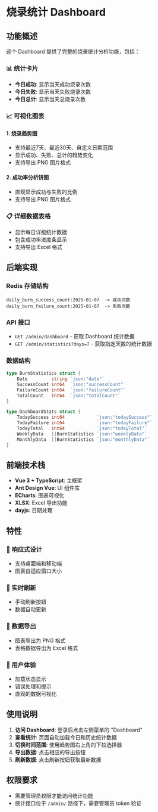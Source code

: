 # 烧录统计 Dashboard

## 功能概述

这个 Dashboard 提供了完整的烧录统计分析功能，包括：

### 📊 统计卡片
- **今日成功**: 显示当天成功烧录次数
- **今日失败**: 显示当天失败烧录次数
- **今日总计**: 显示当天总烧录次数

### 📈 可视化图表

#### 1. 烧录趋势图
- 支持最近7天、最近30天、自定义日期范围
- 显示成功、失败、总计的趋势变化
- 支持导出 PNG 图片格式

#### 2. 成功率分析饼图
- 直观显示成功与失败的比例
- 支持导出 PNG 图片格式

### 📋 详细数据表格
- 显示每日详细统计数据
- 包含成功率进度条显示
- 支持导出 Excel 格式

## 后端实现

### Redis 存储结构
```
daily_burn_success_count:2025-01-07  -> 成功次数
daily_burn_failure_count:2025-01-07  -> 失败次数
```

### API 接口
- `GET /admin/dashboard` - 获取 Dashboard 统计数据
- `GET /admin/statistics?days=7` - 获取指定天数的统计数据

### 数据结构
```go
type BurnStatistics struct {
    Date         string `json:"date"`
    SuccessCount int64  `json:"successCount"`
    FailureCount int64  `json:"failureCount"`
    TotalCount   int64  `json:"totalCount"`
}

type DashboardStats struct {
    TodaySuccess int64            `json:"todaySuccess"`
    TodayFailure int64            `json:"todayFailure"`
    TodayTotal   int64            `json:"todayTotal"`
    WeeklyData   []BurnStatistics `json:"weeklyData"`
    MonthlyData  []BurnStatistics `json:"monthlyData"`
}
```

## 前端技术栈

- **Vue 3 + TypeScript**: 主框架
- **Ant Design Vue**: UI 组件库
- **ECharts**: 图表可视化
- **XLSX**: Excel 导出功能
- **dayjs**: 日期处理

## 特性

### 🎯 响应式设计
- 支持桌面端和移动端
- 图表自适应窗口大小

### 🔄 实时刷新
- 手动刷新按钮
- 数据自动更新

### 💾 数据导出
- 图表导出为 PNG 格式
- 表格数据导出为 Excel 格式

### 🎨 用户体验
- 加载状态显示
- 错误处理和提示
- 直观的数据可视化

## 使用说明

1. **访问 Dashboard**: 登录后点击左侧菜单的 "Dashboard"
2. **查看统计**: 页面自动加载今日和历史统计数据
3. **切换时间范围**: 使用趋势图右上角的下拉选择器
4. **导出数据**: 点击相应的导出按钮
5. **刷新数据**: 点击刷新按钮获取最新数据

## 权限要求

- 需要管理员权限才能访问统计功能
- 统计接口位于 `/admin/` 路径下，需要管理员 token 验证
